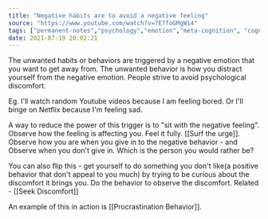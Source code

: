 ```yaml
---
title: "Negative habits are to avoid a negative feeling"
source: "https://www.youtube.com/watch?v=7E7foGMgW14"
tags: ["permanent-notes","psychology","emotion","meta-cognition", "cognitive-bias" ]
date: 2021-07-19 20:02:21
---
```


The unwanted habits or behaviors are triggered by a negative emotion that you want to get away from. The unwanted behavior is how you distract yourself from the negative emotion. People strive to avoid psychological discomfort.

Eg. I'll watch random Youtube videos because I am feeling bored. Or I'll binge on Netflix because I'm feeling sad.

A way to reduce the power of this trigger is to "sit with the negative feeling". Observe how the feeling is affecting you. Feel it fully. [[Surf the urge]]. Observe how you are when you give in to the negative behavior - and Observe when you don't give in. Which is the person you would rather be? 

You can also flip this - get yourself to do something you don't like(a positive behavior that don't appeal to you much) by trying to be curious about the discomfort it brings you. Do the behavior to observe the discomfort. Related - [[Seek Discomfort]]

An example of this in action is [[Procrastination Behavior]].